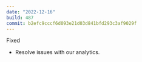 ```yaml
---
date: "2022-12-16"
build: 487
commit: b2efc9cccf6d093e21d03d841bfd293c3af9029f
---
```


Fixed
- Resolve issues with our analytics.
